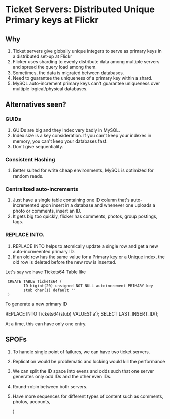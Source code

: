 # Ticket Servers: Distributed Unique Primary keys at Flickr


## Why
1. Ticket servers give globally unique integers to serve as primary keys in a distributed set-up at Flickr
2. Flicker uses sharding to evenly distribute data among multiple servers and spread the query load among them.
3. Sometimes, the data is migrated between databases. 
4. Need to guarantee the uniqueness of a primary key within a shard.
5. MySQL auto-increment primary keys can't guarantee uniqueness over multiple logical/physical databases.


## Alternatives seen?

### GUIDs
1. GUIDs are big and they index very badly in MySQL. 
2. Index size is a key consideration. If you can't keep your indexes in memory, you can't keep your databases fast. 
3. Don't give sequentiality.

### Consistent Hashing
1. Better suited for write cheap environments, MySQL is optimized for random reads.

### Centralized auto-increments

1. Just have a single table containing one ID column that's auto-incremented upon insert in a database and whenever one uploads a photo or comments, insert an ID.
2. It gets big too quickly, flicker has comments, photos, group postings, tags. 

### REPLACE INTO.

1. REPLACE INTO helps to atomically update a single row and get a new auto-incrmeented primary ID. 
2. If an old row has the same value for a Primary key or a Unique index, the old row is deleted before the new row is inserted. 

Let's say we have Tickets64 Table like

     CREATE TABLE Tickets64 (
            ID bigint(20) unsigned NOT NULL autoincrement PRIMARY key
            stub char(1) default ''
     )

To generate a new primary ID

REPLACE INTO Tickets64(stub) VALUES('a');
SELECT LAST_INSERT_ID();

At a time, this can have only one entry.

## SPOFs
1. To handle single point of failures, we can have two ticket servers. 
2. Replication would be problematic and locking would kill the performance
3. We can split the ID space into evens and odds such that one server generates only odd IDs and the other even IDs. 
4. Round-robin between both servers. 
5. Have more sequences for different types of content such as comments, photos, accounts, 

     )
